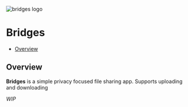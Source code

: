 ![bridges logo](https://raw.githubusercontent.com/sinwolfe/Bridges/refs/heads/main/images/bridges-logo-temp-128.png)

# Bridges

* [Overview](#overview)

## Overview
**Bridges** is a simple privacy focused file sharing app. Supports uploading and downloading

*WIP*
